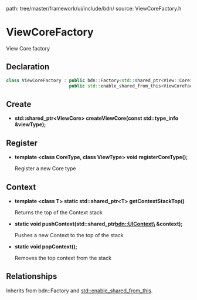 path: tree/master/framework/ui/include/bdn/
source: ViewCoreFactory.h

# ViewCoreFactory

View Core factory

## Declaration

```C++
class ViewCoreFactory : public bdn::Factory<std::shared_ptr<View::Core>, std::shared_ptr<ViewCoreFactory>>,
                        public std::enable_shared_from_this<ViewCoreFactory>
```

## Create

* **std::shared_ptr<ViewCore\> createViewCore(const std::type_info &viewType);**

## Register

* **template <class CoreType, class ViewType\> void registerCoreType();**

	Register a new Core type

## Context

* **template <class T\> static std::shared_ptr<T\> getContextStackTop()**

	Returns the top of the Context stack

* **static void pushContext(std::shared_ptr<bdn::UIContext\> &context);**

	Pushes a new Context to the top of the stack

* **static void popContext();**

	Removes the top context from the stack

## Relationships

Inherits from bdn::Factory and [std::enable_shared_from_this](https://en.cppreference.com/w/cpp/memory/enable_shared_from_this).
